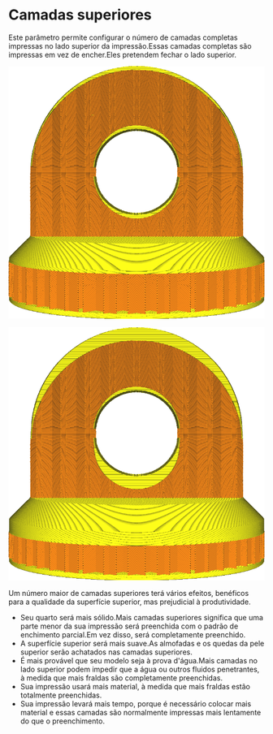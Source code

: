 Camadas superiores
====
Este parâmetro permite configurar o número de camadas completas impressas no lado superior da impressão.Essas camadas completas são impressas em vez de encher.Eles pretendem fechar o lado superior.

![14 camadas superiores](../../../articles/images/top_bottom_thickness_0.8.png)

![50 camadas superiores](../../../articles/images/top_thickness.png)

Um número maior de camadas superiores terá vários efeitos, benéficos para a qualidade da superfície superior, mas prejudicial à produtividade.
* Seu quarto será mais sólido.Mais camadas superiores significa que uma parte menor da sua impressão será preenchida com o padrão de enchimento parcial.Em vez disso, será completamente preenchido.
* A superfície superior será mais suave.As almofadas e os quedas da pele superior serão achatados nas camadas superiores.
* É mais provável que seu modelo seja à prova d'água.Mais camadas no lado superior podem impedir que a água ou outros fluidos penetrantes, à medida que mais fraldas são completamente preenchidas.
* Sua impressão usará mais material, à medida que mais fraldas estão totalmente preenchidas.
* Sua impressão levará mais tempo, porque é necessário colocar mais material e essas camadas são normalmente impressas mais lentamente do que o preenchimento.
